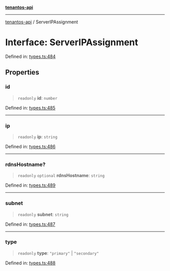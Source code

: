 [**tenantos-api**](../README.md)

***

[tenantos-api](../globals.md) / ServerIPAssignment

# Interface: ServerIPAssignment

Defined in: [types.ts:484](https://github.com/shadmanZero/tenantos-api/blob/fe61944d7cb3ee6cc3061a8309e45287291cb501/src/types.ts#L484)

## Properties

### id

> `readonly` **id**: `number`

Defined in: [types.ts:485](https://github.com/shadmanZero/tenantos-api/blob/fe61944d7cb3ee6cc3061a8309e45287291cb501/src/types.ts#L485)

***

### ip

> `readonly` **ip**: `string`

Defined in: [types.ts:486](https://github.com/shadmanZero/tenantos-api/blob/fe61944d7cb3ee6cc3061a8309e45287291cb501/src/types.ts#L486)

***

### rdnsHostname?

> `readonly` `optional` **rdnsHostname**: `string`

Defined in: [types.ts:489](https://github.com/shadmanZero/tenantos-api/blob/fe61944d7cb3ee6cc3061a8309e45287291cb501/src/types.ts#L489)

***

### subnet

> `readonly` **subnet**: `string`

Defined in: [types.ts:487](https://github.com/shadmanZero/tenantos-api/blob/fe61944d7cb3ee6cc3061a8309e45287291cb501/src/types.ts#L487)

***

### type

> `readonly` **type**: `"primary"` \| `"secondary"`

Defined in: [types.ts:488](https://github.com/shadmanZero/tenantos-api/blob/fe61944d7cb3ee6cc3061a8309e45287291cb501/src/types.ts#L488)
